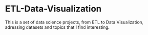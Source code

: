 # ETL-Data-Visualization
This is a set of data science projects, from ETL to Data Visualization, adressing datasets and topics that I find interesting.

